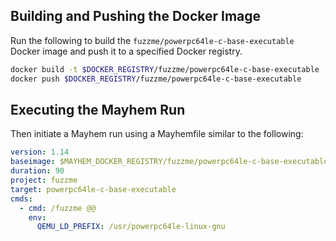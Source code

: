 ## Building and Pushing the Docker Image

Run the following to build the `fuzzme/powerpc64le-c-base-executable` Docker image and push it to a specified Docker registry.

```sh
docker build -t $DOCKER_REGISTRY/fuzzme/powerpc64le-c-base-executable .
docker push $DOCKER_REGISTRY/fuzzme/powerpc64le-c-base-executable
```

## Executing the Mayhem Run

Then initiate a Mayhem run using a Mayhemfile similar to the following:

```yaml
version: 1.14
baseimage: $MAYHEM_DOCKER_REGISTRY/fuzzme/powerpc64le-c-base-executable:latest
duration: 90
project: fuzzme
target: powerpc64le-c-base-executable
cmds:
  - cmd: /fuzzme @@
    env:
      QEMU_LD_PREFIX: /usr/powerpc64le-linux-gnu
```
